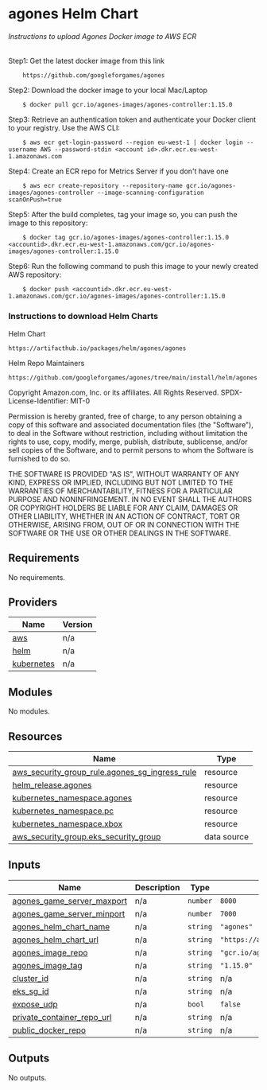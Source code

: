# agones Helm Chart

###### Instructions to upload Agones Docker image to AWS ECR

Step1: Get the latest docker image from this link

        https://github.com/googleforgames/agones

Step2: Download the docker image to your local Mac/Laptop

        $ docker pull gcr.io/agones-images/agones-controller:1.15.0

Step3: Retrieve an authentication token and authenticate your Docker client to your registry. Use the AWS CLI:

        $ aws ecr get-login-password --region eu-west-1 | docker login --username AWS --password-stdin <account id>.dkr.ecr.eu-west-1.amazonaws.com

Step4: Create an ECR repo for Metrics Server if you don't have one

        $ aws ecr create-repository --repository-name gcr.io/agones-images/agones-controller --image-scanning-configuration scanOnPush=true

Step5: After the build completes, tag your image so, you can push the image to this repository:

        $ docker tag gcr.io/agones-images/agones-controller:1.15.0 <accountid>.dkr.ecr.eu-west-1.amazonaws.com/gcr.io/agones-images/agones-controller:1.15.0

Step6: Run the following command to push this image to your newly created AWS repository:

        $ docker push <accountid>.dkr.ecr.eu-west-1.amazonaws.com/gcr.io/agones-images/agones-controller:1.15.0

### Instructions to download Helm Charts

Helm Chart

    https://artifacthub.io/packages/helm/agones/agones

Helm Repo Maintainers

    https://github.com/googleforgames/agones/tree/main/install/helm/agones


<!-- BEGINNING OF PRE-COMMIT-TERRAFORM DOCS HOOK -->
Copyright Amazon.com, Inc. or its affiliates. All Rights Reserved.
SPDX-License-Identifier: MIT-0

Permission is hereby granted, free of charge, to any person obtaining a copy of this
software and associated documentation files (the "Software"), to deal in the Software
without restriction, including without limitation the rights to use, copy, modify,
merge, publish, distribute, sublicense, and/or sell copies of the Software, and to
permit persons to whom the Software is furnished to do so.

THE SOFTWARE IS PROVIDED "AS IS", WITHOUT WARRANTY OF ANY KIND, EXPRESS OR IMPLIED,
INCLUDING BUT NOT LIMITED TO THE WARRANTIES OF MERCHANTABILITY, FITNESS FOR A
PARTICULAR PURPOSE AND NONINFRINGEMENT. IN NO EVENT SHALL THE AUTHORS OR COPYRIGHT
HOLDERS BE LIABLE FOR ANY CLAIM, DAMAGES OR OTHER LIABILITY, WHETHER IN AN ACTION
OF CONTRACT, TORT OR OTHERWISE, ARISING FROM, OUT OF OR IN CONNECTION WITH THE
SOFTWARE OR THE USE OR OTHER DEALINGS IN THE SOFTWARE.

## Requirements

No requirements.

## Providers

| Name | Version |
|------|---------|
| <a name="provider_aws"></a> [aws](#provider\_aws) | n/a |
| <a name="provider_helm"></a> [helm](#provider\_helm) | n/a |
| <a name="provider_kubernetes"></a> [kubernetes](#provider\_kubernetes) | n/a |

## Modules

No modules.

## Resources

| Name | Type |
|------|------|
| [aws_security_group_rule.agones_sg_ingress_rule](https://registry.terraform.io/providers/hashicorp/aws/latest/docs/resources/security_group_rule) | resource |
| [helm_release.agones](https://registry.terraform.io/providers/hashicorp/helm/latest/docs/resources/release) | resource |
| [kubernetes_namespace.agones](https://registry.terraform.io/providers/hashicorp/kubernetes/latest/docs/resources/namespace) | resource |
| [kubernetes_namespace.pc](https://registry.terraform.io/providers/hashicorp/kubernetes/latest/docs/resources/namespace) | resource |
| [kubernetes_namespace.xbox](https://registry.terraform.io/providers/hashicorp/kubernetes/latest/docs/resources/namespace) | resource |
| [aws_security_group.eks_security_group](https://registry.terraform.io/providers/hashicorp/aws/latest/docs/data-sources/security_group) | data source |

## Inputs

| Name | Description | Type | Default | Required |
|------|-------------|------|---------|:--------:|
| <a name="input_agones_game_server_maxport"></a> [agones\_game\_server\_maxport](#input\_agones\_game\_server\_maxport) | n/a | `number` | `8000` | no |
| <a name="input_agones_game_server_minport"></a> [agones\_game\_server\_minport](#input\_agones\_game\_server\_minport) | n/a | `number` | `7000` | no |
| <a name="input_agones_helm_chart_name"></a> [agones\_helm\_chart\_name](#input\_agones\_helm\_chart\_name) | n/a | `string` | `"agones"` | no |
| <a name="input_agones_helm_chart_url"></a> [agones\_helm\_chart\_url](#input\_agones\_helm\_chart\_url) | n/a | `string` | `"https://agones.dev/chart/stable"` | no |
| <a name="input_agones_image_repo"></a> [agones\_image\_repo](#input\_agones\_image\_repo) | n/a | `string` | `"gcr.io/agones-images"` | no |
| <a name="input_agones_image_tag"></a> [agones\_image\_tag](#input\_agones\_image\_tag) | n/a | `string` | `"1.15.0"` | no |
| <a name="input_cluster_id"></a> [cluster\_id](#input\_cluster\_id) | n/a | `string` | n/a | yes |
| <a name="input_eks_sg_id"></a> [eks\_sg\_id](#input\_eks\_sg\_id) | n/a | `string` | n/a | yes |
| <a name="input_expose_udp"></a> [expose\_udp](#input\_expose\_udp) | n/a | `bool` | `false` | no |
| <a name="input_private_container_repo_url"></a> [private\_container\_repo\_url](#input\_private\_container\_repo\_url) | n/a | `string` | n/a | yes |
| <a name="input_public_docker_repo"></a> [public\_docker\_repo](#input\_public\_docker\_repo) | n/a | `string` | n/a | yes |

## Outputs

No outputs.
<!-- END OF PRE-COMMIT-TERRAFORM DOCS HOOK -->
